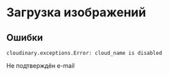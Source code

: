 # Загрузка изображений
## Ошибки
```
cloudinary.exceptions.Error: cloud_name is disabled
```

Не подтверждён e-mail